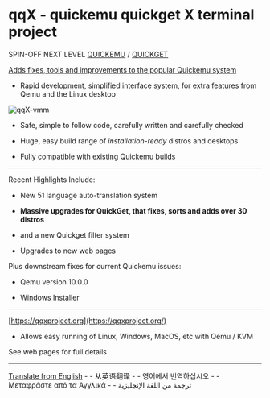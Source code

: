 # qqX  - quickemu quickget X terminal project

SPIN-OFF NEXT LEVEL [QUICKEMU](https://github.com/qqxproject/qqX/blob/main/qqX.builtins/freespirit/quickemu) / [QUICKGET](https://github.com/qqxproject/qqX/blob/main/qqX.builtins/freespirit/quickget)

[Adds fixes, tools and improvements to the popular Quickemu system](https://qqxproject.org/docs/FreeBird)

- Rapid development, simplified interface system, for extra features from Qemu and the Linux desktop

![qqX-vmm](https://github.com/qqxproject/qqX/assets/3956806/18e5c495-8072-49a5-8b9c-e1302549efcf)

- Safe, simple to follow code, carefully written and carefully checked

- Huge, easy build range of _installation-ready_ distros and desktops

- Fully compatible with existing Quickemu builds

-----

Recent Highlights Include:

- New 51 language auto-translation system

- **Massive upgrades for QuickGet, that fixes, sorts and adds over 30 distros**

- and a new Quickget filter system

- Upgrades to new web pages

Plus downstream fixes for current Quickemu issues:

- Qemu version 10.0.0

- Windows Installer

-----

[https://qqxproject.org](https://qqxproject.org/)

- Allows easy running of Linux, Windows, MacOS, etc with Qemu / KVM

See web pages for full details

-----

[Translate from English](https://qqxproject-org.translate.goog/?_x_tr_sl=auto&_x_tr_tl=it&_x_tr_hl=en&_x_tr_pto=wapp) - - 从英语翻译 - - 영어에서 번역하십시오 - - Μεταφράστε από τα Αγγλικά - - ترجمة من اللغة الإنجليزية
